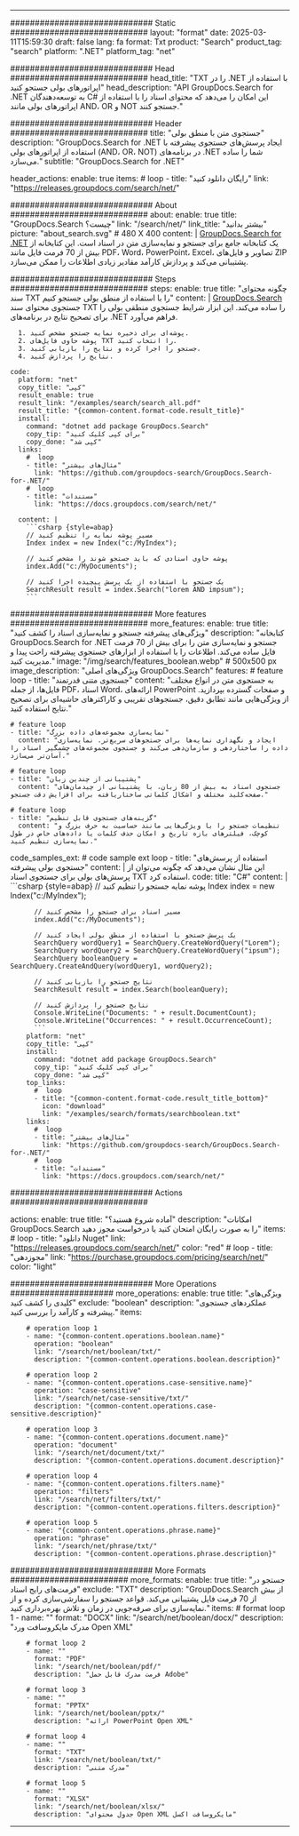 
---
############################# Static ############################
layout: "format"
date:  2025-03-11T15:59:30
draft: false
lang: fa
format: Txt
product: "Search"
product_tag: "search"
platform: ".NET"
platform_tag: "net"

############################# Head ############################
head_title: "TXT را در .NET با استفاده از اپراتورهای بولی جستجو کنید"
head_description: "API GroupDocs.Search for .NET به توسعه‌دهندگان C# این امکان را می‌دهد که محتوای اسناد را با استفاده از اپراتورهای بولی مانند AND، OR و NOT جستجو کنند."

############################# Header ############################
title: "جستجوی متن با منطق بولی" 
description: "GroupDocs.Search for .NET ایجاد پرسش‌های جستجوی پیشرفته با استفاده از اپراتورهای بولی (AND، OR، NOT) در برنامه‌های .NET شما را ساده می‌سازد."
subtitle: "GroupDocs.Search for .NET" 

header_actions:
  enable: true
  items:
    #  loop
    - title: "رایگان دانلود کنید"
      link: "https://releases.groupdocs.com/search/net/"
      
############################# About ############################
about:
    enable: true
    title: "GroupDocs.Search چیست؟"
    link: "/search/net/"
    link_title: "بیشتر بدانید"
    picture: "about_search.svg" # 480 X 400
    content: |
       [GroupDocs.Search for .NET](/search/net/) یک کتابخانه جامع برای جستجو و نمایه‌سازی متن در اسناد است. این کتابخانه از بیش از 70 فرمت فایل مانند PDF، Word، PowerPoint، Excel، تصاویر و فایل‌های ZIP پشتیبانی می‌کند و پردازش کارآمد مقادیر زیادی اطلاعات را ممکن می‌سازد.

############################# Steps ############################
steps:
    enable: true
    title: "چگونه محتوای سند TXT را با استفاده از منطق بولی جستجو کنیم"
    content: |
      [GroupDocs.Search](/search/net/) جستجوی محتوای سند TXT را ساده می‌کند. این ابزار شرایط جستجوی منطقی بولی را برای تصحیح نتایج در برنامه‌های .NET فراهم می‌آورد.
      
      1. پوشه‌ای برای ذخیره نمایه جستجو مشخص کنید.
      2. پوشه حاوی فایل‌های TXT را انتخاب کنید.
      3. جستجو را اجرا کرده و نتایج را بازیابی کنید.
      4. نتایج را پردازش کنید.
   
    code:
      platform: "net"
      copy_title: "کپی"
      result_enable: true
      result_link: "/examples/search/search_all.pdf"
      result_title: "{common-content.format-code.result_title}"
      install:
        command: "dotnet add package GroupDocs.Search"
        copy_tip: "برای کپی کلیک کنید"
        copy_done: "کپی شد"
      links:
        #  loop
        - title: "مثال‌های بیشتر"
          link: "https://github.com/groupdocs-search/GroupDocs.Search-for-.NET/"
        #  loop
        - title: "مستندات"
          link: "https://docs.groupdocs.com/search/net/"
          
      content: |
        ```csharp {style=abap}
        // مسیر پوشه نمایه را تنظیم کنید
        Index index = new Index("c:/MyIndex");

        // پوشه حاوی اسنادی که باید جستجو شوند را مشخص کنید
        index.Add("c:/MyDocuments");

        // یک جستجو با استفاده از یک پرسش پیچیده اجرا کنید
        SearchResult result = index.Search("lorem AND impsum");
        ```            

############################# More features ############################
more_features:
  enable: true
  title: "ویژگی‌های پیشرفته جستجو و نمایه‌سازی اسناد را کشف کنید"
  description: "کتابخانه GroupDocs.Search for .NET جستجو و نمایه‌سازی متن را برای بیش از 70 فرمت فایل ساده می‌کند. اطلاعات را با استفاده از ابزارهای جستجوی پیشرفته راحت پیدا و مدیریت کنید."
  image: "/img/search/features_boolean.webp" # 500x500 px
  image_description: "ویژگی‌های اصلی GroupDocs.Search"
  features:
    # feature loop
    - title: "جستجوی متنی قدرتمند"
      content: "به جستجوی متن در انواع مختلف فایل‌ها، از جمله PDF، اسناد Word، ارائه‌های PowerPoint و صفحات گسترده بپردازید. از ویژگی‌هایی مانند تطابق دقیق، جستجوهای تقریبی و کاراکترهای حاشیه‌ای برای تصحیح نتایج استفاده کنید."

    # feature loop
    - title: "نمایه‌سازی مجموعه‌های داده بزرگ"
      content: "ایجاد و نگهداری نمایه‌ها برای جستجوهای سریع‌تر. نمایه‌سازی داده را ساختاردهی و سازمان‌دهی می‌کند و جستجوی مجموعه‌های چشمگیر اسناد را آسان‌تر می‌سازد."

    # feature loop
    - title: "پشتیبانی از چندین زبان"
      content: "جستجوی اسناد به بیش از 80 زبان، با پشتیبانی از چیدمان‌های صفحه‌کلید مختلف و اشکال کلماتی ساختاریافته برای افزایش دقت جستجو."

    # feature loop
    - title: "گزینه‌های جستجوی قابل تنظیم"
      content: "تنظیمات جستجو را با ویژگی‌هایی مانند حساسیت به حرف بزرگ و کوچک، فیلترهای بازه تاریخ و امکان حذف کلمات یا داده‌های خاص در طول نمایه‌سازی تنظیم کنید."
      
  code_samples_ext:
    # code sample ext loop
    - title: "استفاده از پرسش‌های جستجوی بولی پیشرفته"
      content: |
        این مثال نشان می‌دهد که چگونه می‌توان از پرسش‌های بولی برای جستجوی اسناد TXT استفاده کرد.
      code:
        title: "C#"
        content: |
          ```csharp {style=abap}
          // پوشه نمایه جستجو را تنظیم کنید
          Index index = new Index("c:/MyIndex");
              
          // مسیر اسناد برای جستجو را مشخص کنید
          index.Add("c:/MyDocuments");

          // یک پرسش جستجو با استفاده از منطق بولی ایجاد کنید
          SearchQuery wordQuery1 = SearchQuery.CreateWordQuery("Lorem");
          SearchQuery wordQuery2 = SearchQuery.CreateWordQuery("ipsum");
          SearchQuery booleanQuery = SearchQuery.CreateAndQuery(wordQuery1, wordQuery2);

          // نتایج جستجو را بازیابی کنید
          SearchResult result = index.Search(booleanQuery);
          
          // نتایج جستجو را پردازش کنید
          Console.WriteLine("Documents: " + result.DocumentCount);
          Console.WriteLine("Occurrences: " + result.OccurrenceCount);
          ```
        platform: "net"
        copy_title: "کپی"
        install:
          command: "dotnet add package GroupDocs.Search"
          copy_tip: "برای کپی کلیک کنید"
          copy_done: "کپی شد"
        top_links:
          #  loop
          - title: "{common-content.format-code.result_title_bottom}"
            icon: "download"
            link: "/examples/search/formats/searchboolean.txt"
        links:
          #  loop
          - title: "مثال‌های بیشتر"
            link: "https://github.com/groupdocs-search/GroupDocs.Search-for-.NET/"
          #  loop
          - title: "مستندات"
            link: "https://docs.groupdocs.com/search/net/"
            

            


############################# Actions ############################

actions:
  enable: true
  title: "آماده شروع هستید؟"
  description: "امکانات GroupDocs.Search را به صورت رایگان امتحان کنید یا درخواست مجوز دهید"
  items:
    #  loop
    - title: "دانلود Nuget"
      link: "https://releases.groupdocs.com/search/net/"
      color: "red"
        #  loop
    - title: "مجوزدهی"
      link: "https://purchase.groupdocs.com/pricing/search/net/"
      color: "light"


############################# More Operations #####################
more_operations:
    enable: true
    title: "ویژگی‌های کلیدی را کشف کنید"
    exclude: "boolean"
    description: "عملکردهای جستجوی پیشرفته و کارآمد را بررسی کنید."
    items: 
          
        # operation loop 1
        - name: "{common-content.operations.boolean.name}"
          operation: "boolean"
          link: "/search/net/boolean/txt/"
          description: "{common-content.operations.boolean.description}"

        # operation loop 2
        - name: "{common-content.operations.case-sensitive.name}"
          operation: "case-sensitive"
          link: "/search/net/case-sensitive/txt/"
          description: "{common-content.operations.case-sensitive.description}"

        # operation loop 3
        - name: "{common-content.operations.document.name}"
          operation: "document"
          link: "/search/net/document/txt/"
          description: "{common-content.operations.document.description}"

        # operation loop 4
        - name: "{common-content.operations.filters.name}"
          operation: "filters"
          link: "/search/net/filters/txt/"
          description: "{common-content.operations.filters.description}"

        # operation loop 5
        - name: "{common-content.operations.phrase.name}"
          operation: "phrase"
          link: "/search/net/phrase/txt/"
          description: "{common-content.operations.phrase.description}"
          
        
          
############################# More Formats ########################
more_formats:
    enable: true
    title: "جستجو در فرمت‌های رایج اسناد"
    exclude: "TXT"
    description: "GroupDocs.Search از بیش از 70 فرمت فایل پشتیبانی می‌کند. قواعد جستجو را سفارشی‌سازی کرده و از نمایه‌سازی برای صرفه‌جویی در زمان و تلاش بهره‌برداری کنید."
    items: 
        # format loop 1
        - name: ""
          format: "DOCX"
          link: "/search/net/boolean/docx/"
          description: "مدرک مایکروسافت ورد Open XML"
          
        # format loop 2
        - name: ""
          format: "PDF"
          link: "/search/net/boolean/pdf/"
          description: "فرمت مدرک قابل حمل Adobe"
          
        # format loop 3
        - name: ""
          format: "PPTX"
          link: "/search/net/boolean/pptx/"
          description: "ارائه PowerPoint Open XML"

        # format loop 4
        - name: ""
          format: "TXT"
          link: "/search/net/boolean/txt/"
          description: "مدرک متنی"
          
        # format loop 5
        - name: ""
          format: "XLSX"
          link: "/search/net/boolean/xlsx/"
          description: "جدول محتوای Open XML مایکروسافت اکسل"
  

---